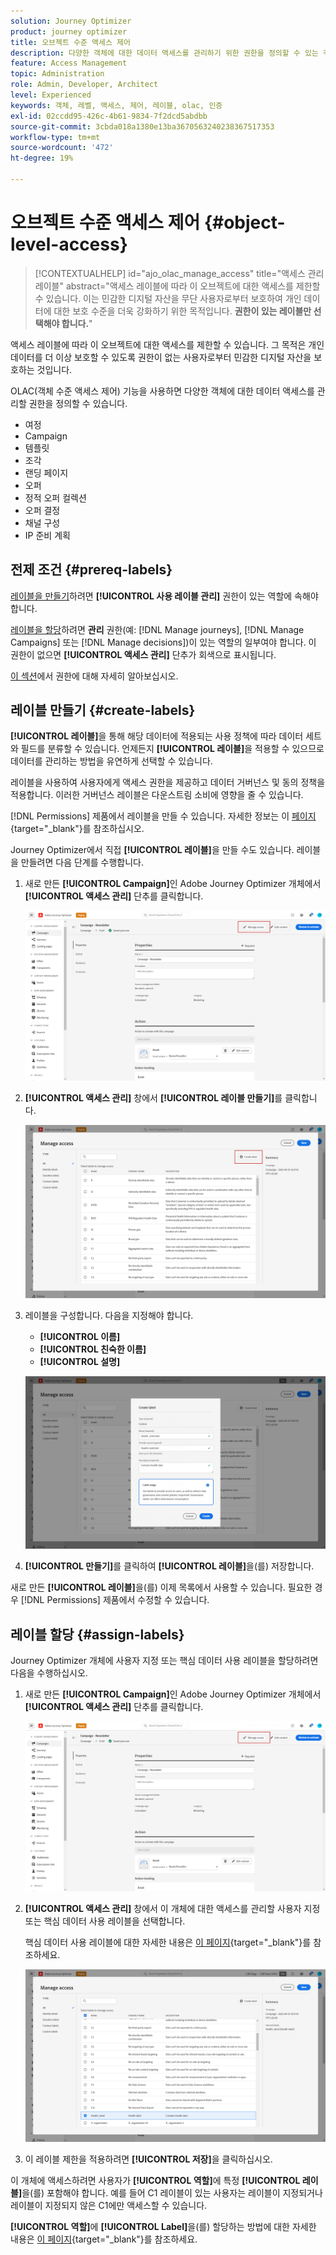 ```yaml
---
solution: Journey Optimizer
product: journey optimizer
title: 오브젝트 수준 액세스 제어
description: 다양한 객체에 대한 데이터 액세스를 관리하기 위한 권한을 정의할 수 있는 객체 수준 액세스 제어에 대해 알아봅니다
feature: Access Management
topic: Administration
role: Admin, Developer, Architect
level: Experienced
keywords: 객체, 레벨, 액세스, 제어, 레이블, olac, 인증
exl-id: 02ccdd95-426c-4b61-9834-7f2dcd5abdbb
source-git-commit: 3cbda018a1380e13ba3670563240238367517353
workflow-type: tm+mt
source-wordcount: '472'
ht-degree: 19%

---
```


# 오브젝트 수준 액세스 제어 {#object-level-access}

>[!CONTEXTUALHELP]
>id="ajo_olac_manage_access"
>title="액세스 관리 레이블"
>abstract="액세스 레이블에 따라 이 오브젝트에 대한 액세스를 제한할 수 있습니다. 이는 민감한 디지털 자산을 무단 사용자로부터 보호하여 개인 데이터에 대한 보호 수준을 더욱 강화하기 위한 목적입니다. **권한이 있는 레이블만 선택해야 합니다.**"

액세스 레이블에 따라 이 오브젝트에 대한 액세스를 제한할 수 있습니다. 그 목적은 개인 데이터를 더 이상 보호할 수 있도록 권한이 없는 사용자로부터 민감한 디지털 자산을 보호하는 것입니다.

OLAC(객체 수준 액세스 제어) 기능을 사용하면 다양한 객체에 대한 데이터 액세스를 관리할 권한을 정의할 수 있습니다.

* 여정
* Campaign
* 템플릿
* 조각
* 랜딩 페이지
* 오퍼
* 정적 오퍼 컬렉션
* 오퍼 결정
* 채널 구성
* IP 준비 계획


## 전제 조건 {#prereq-labels}

[레이블을 만들기](#create-labels)하려면 **[!UICONTROL 사용 레이블 관리]** 권한이 있는 역할에 속해야 합니다.

[레이블을 할당](#assign-labels)하려면 **관리** 권한(예: [!DNL Manage journeys], [!DNL Manage Campaigns] 또는 [!DNL Manage decisions])이 있는 역할의 일부여야 합니다. 이 권한이 없으면 **[!UICONTROL 액세스 관리]** 단추가 회색으로 표시됩니다.

[이 섹션](../administration/permissions.md)에서 권한에 대해 자세히 알아보십시오.

## 레이블 만들기 {#create-labels}

**[!UICONTROL 레이블]**&#x200B;을 통해 해당 데이터에 적용되는 사용 정책에 따라 데이터 세트와 필드를 분류할 수 있습니다. 언제든지 **[!UICONTROL 레이블]**&#x200B;을 적용할 수 있으므로 데이터를 관리하는 방법을 유연하게 선택할 수 있습니다.

레이블을 사용하여 사용자에게 액세스 권한을 제공하고 데이터 거버넌스 및 동의 정책을 적용합니다. 이러한 거버넌스 레이블은 다운스트림 소비에 영향을 줄 수 있습니다.

[!DNL Permissions] 제품에서 레이블을 만들 수 있습니다. 자세한 정보는 이 [페이지](https://experienceleague.adobe.com/docs/experience-platform/access-control/abac/permissions-ui/labels.html?lang=ko){target="_blank"}를 참조하십시오.

Journey Optimizer에서 직접 **[!UICONTROL 레이블]**&#x200B;을 만들 수도 있습니다. 레이블을 만들려면 다음 단계를 수행합니다.

1. 새로 만든 **[!UICONTROL Campaign]**&#x200B;인 Adobe Journey Optimizer 개체에서 **[!UICONTROL 액세스 관리]** 단추를 클릭합니다.

   ![](assets/olac_1.png)

1. **[!UICONTROL 액세스 관리]** 창에서 **[!UICONTROL 레이블 만들기]**&#x200B;를 클릭합니다.

   ![](assets/olac_2.png)

1. 레이블을 구성합니다. 다음을 지정해야 합니다.
   * **[!UICONTROL 이름]**
   * **[!UICONTROL 친숙한 이름]**
   * **[!UICONTROL 설명]**

   ![](assets/olac_3.png)

1. **[!UICONTROL 만들기]**&#x200B;를 클릭하여 **[!UICONTROL 레이블]**&#x200B;을(를) 저장합니다.

새로 만든 **[!UICONTROL 레이블]**&#x200B;을(를) 이제 목록에서 사용할 수 있습니다. 필요한 경우 [!DNL Permissions] 제품에서 수정할 수 있습니다.

## 레이블 할당 {#assign-labels}

Journey Optimizer 개체에 사용자 지정 또는 핵심 데이터 사용 레이블을 할당하려면 다음을 수행하십시오.

1. 새로 만든 **[!UICONTROL Campaign]**&#x200B;인 Adobe Journey Optimizer 개체에서 **[!UICONTROL 액세스 관리]** 단추를 클릭합니다.

   ![](assets/olac_1.png)

1. **[!UICONTROL 액세스 관리]** 창에서 이 개체에 대한 액세스를 관리할 사용자 지정 또는 핵심 데이터 사용 레이블을 선택합니다.

   핵심 데이터 사용 레이블에 대한 자세한 내용은 [이 페이지](https://experienceleague.adobe.com/docs/experience-platform/data-governance/labels/reference.html?lang=ko){target="_blank"}를 참조하세요.

   ![](assets/olac_4.png)

1. 이 레이블 제한을 적용하려면 **[!UICONTROL 저장]**&#x200B;을 클릭하십시오.

이 개체에 액세스하려면 사용자가 **[!UICONTROL 역할]**&#x200B;에 특정 **[!UICONTROL 레이블]**&#x200B;을(를) 포함해야 합니다.
예를 들어 C1 레이블이 있는 사용자는 레이블이 지정되거나 레이블이 지정되지 않은 C1에만 액세스할 수 있습니다.

**[!UICONTROL 역할]**&#x200B;에 **[!UICONTROL Label]**&#x200B;을(를) 할당하는 방법에 대한 자세한 내용은 [이 페이지](https://experienceleague.adobe.com/docs/experience-platform/access-control/abac/permissions-ui/permissions.html?lang=ko#manage-labels-for-a-role){target="_blank"}를 참조하세요.